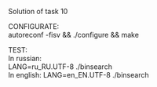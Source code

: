 Solution of task 10

CONFIGURATE:  
autoreconf -fisv && ./configure && make

TEST:  
In russian:  
LANG=ru_RU.UTF-8 ./binsearch  
In english:
LANG=en_EN.UTF-8 ./binsearch
